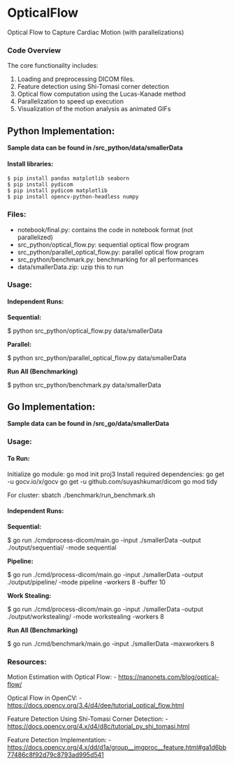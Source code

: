 # OpticalFlow
Optical Flow to Capture Cardiac Motion (with parallelizations)

### Code Overview
The core functionality includes:
1. Loading and preprocessing DICOM files.
2. Feature detection using Shi-Tomasi corner detection
3. Optical flow computation using the Lucas-Kanade method
4. Parallelization to speed up execution
5. Visualization of the motion analysis as animated GIFs


## Python Implementation:

**Sample data can be found in /src_python/data/smallerData**

#### Install libraries:
    $ pip install pandas matplotlib seaborn
    $ pip install pydicom
    $ pip install pydicom matplotlib
    $ pip install opencv-python-headless numpy

### Files:
- notebook/final.py: contains the code in notebook format (not parallelized)
- src_python/optical_flow.py: sequential optical flow program
- src_python/parallel_optical_flow.py: parallel optical flow program
- src_python/benchmark.py: benchmarking for all performances
- data/smallerData.zip: uzip this to run

### Usage:

#### Independent Runs:
**Sequential:**

\$ python src_python/optical_flow.py data/smallerData

**Parallel:**

\$ python src_python/parallel_optical_flow.py data/smallerData

**Run All (Benchmarking)**

\$ python src_python/benchmark.py data/smallerData



## Go Implementation:

**Sample data can be found in /src_go/data/smallerData**

### Usage:
#### To Run:
Initialize go module:
    go mod init proj3
Install required dependencies:
	go get -u gocv.io/x/gocv 
	go get -u github.com/suyashkumar/dicom 
	go mod tidy

For cluster:
    sbatch ./benchmark/run_benchmark.sh

#### Independent Runs:
**Sequential:**

\$ go run ./cmdprocess-dicom/main.go -input ./smallerData -output ./output/sequential/ -mode sequential 

**Pipeline:**

\$ go run ./cmd/process-dicom/main.go -input ./smallerData -output ./output/pipeline/ -mode pipeline -workers 8 -buffer 10 

**Work Stealing:**

\$ go run ./cmd/process-dicom/main.go -input ./smallerData -output ./output/workstealing/ -mode workstealing -workers 8

**Run All (Benchmarking)**

\$ go run ./cmd/benchmark/main.go -input ./smallerData -maxworkers 8


### Resources:

Motion Estimation with Optical Flow:
	- https://nanonets.com/blog/optical-flow/

Optical Flow in OpenCV:
    - https://docs.opencv.org/3.4/d4/dee/tutorial_optical_flow.html

Feature Detection Using Shi-Tomasi Corner Detection:
    - https://docs.opencv.org/4.x/d4/d8c/tutorial_py_shi_tomasi.html

Feature Detection Implementation:
    - https://docs.opencv.org/4.x/dd/d1a/group__imgproc__feature.html#ga1d6bb77486c8f92d79c8793ad995d541
